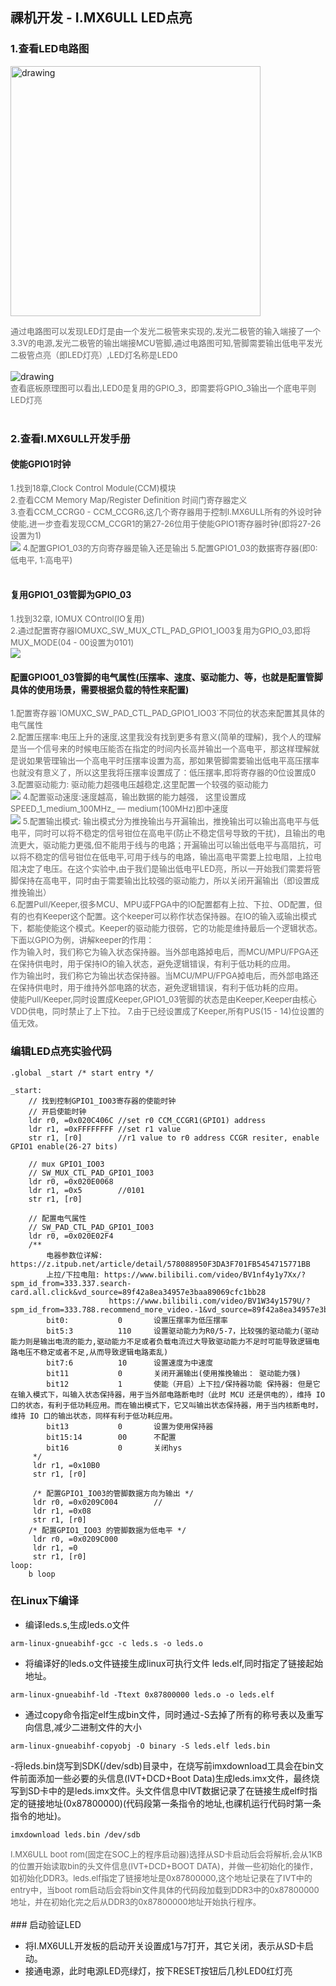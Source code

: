 ## 祼机开发 - I.MX6ULL LED点亮
### 1.查看LED电路图

<img src="https://tva1.sinaimg.cn/large/008vxvgGly1h7u0qpwofpj30gq09odga.jpg" alt="drawing" style="width:400px;"/><br/>

<font color=#666666 size=2>
通过电路图可以发现LED灯是由一个发光二极管来实现的,发光二极管的输入端接了一个3.3V的电源,发光二极管的输出端接MCU管脚,通过电路图可知,管脚需要输出低电平发光二极管点亮（即LED灯亮）,LED灯名称是LED0
</font>
<br/><br/>
<img src="https://tva1.sinaimg.cn/large/008vxvgGly1h7u183ypgkj30ue0mo79y.jpg" alt="drawing"/><br/>

<font color=#666666 size=2>
查看底板原理图可以看出,LED0是复用的GPIO_3，即需要将GPIO_3输出一个底电平则LED灯亮
</font>
<br/><br/>

### 2.查看I.MX6ULL开发手册

#### 使能GPIO1时钟
<font color=#666666 size=2>
1.找到18章,Clock Control Module(CCM)模块<br/>
2.查看CCM Memory Map/Register Definition 时间门寄存器定义<br/>
3.查看CCM_CCRG0 - CCM_CCGR6,这几个寄存器用于控制I.MX6ULL所有的外设时钟使能,进一步查看发现CCM_CCGR1的第27-26位用于使能GPIO1寄存器时钟(即将27-26设置为1)<br/><img src="https://tva1.sinaimg.cn/large/008vxvgGly1h7u2bc5nefj30y004a3z1.jpg">
4.配置GPIO1_03的方向寄存器是输入还是输出
5.配置GPIO1_03的数据寄存器(即0:低电平, 1:高电平)
</font><br/><br/>

#### 复用GPIO1_03管脚为GPIO_03
<font color=#666666 size=2>
1.找到32章, IOMUX COntrol(IO复用)<br/>
2.通过配置寄存器IOMUXC_SW_MUX_CTL_PAD_GPIO1_IO03复用为GPIO_03,即将MUX_MODE(04 - 00设置为0101)<br/>
<img src="https://tva1.1.cn/large/008vxvgGly1h7u2puen2oj312x0u0n4l.jpg">
</font>

#### 配置GPIO01_03管脚的电气属性(压摆率、速度、驱动能力、等，也就是配置管脚具体的使用场景，需要根据负载的特性来配置)
<font color=#666666 size=2>
1.配置寄存器`IOMUXC_SW_PAD_CTL_PAD_GPIO1_IO03`不同位的状态来配置其具体的电气属性<br/>
2.配置压摆率:电压上升的速度,这里我没有找到更多有意义(简单的理解)，我个人的理解是当一个信号来的时候电压能否在指定的时间内长高并输出一个高电平，那这样理解就是说如果管理输出一个高电平时压摆率设置为高，那如果管脚需要输出低电平高压摆率也就没有意义了，所以这里我将压摆率设置成了：低压摆率,即将寄存器的0位设置成0<br/>
3.配置驱动能力: 驱动能力超强电压越稳定,这里配置一个较强的驱动能力<br/>
<img src="https://tva1.sinaimg.cn/large/008vxvgGly1h7u3asbjpkj321y0nuwl7.jpg">
4.配置驱动速度:速度越高，输出数据的能力越强， 这里设置成SPEED_1_medium_100MHz_ — medium(100MHz)即中速度<br/>
<img src="https://tva1.sinaimg.cn/large/008vxvgGly1h7u3diixroj31ee0f2gpk.jpg">
5.配置输出模式: 输出模式分为推挽输出与开漏输出，推挽输出可以输出高电平与低电平，同时可以将不稳定的信号钳位在高电平(防止不稳定信号导致的干扰)，且输出的电流更大，驱动能力更强,但不能用于线与的电路；开漏输出可以输出低电平与高阻抗，可以将不稳定的信号钳位在低电平,可用于线与的电路，输出高电平需要上拉电阻，上拉电阻决定了电压。在这个实验中,由于我们是输出低电平LED亮，所以一开始我们需要将管脚保持在高电平，同时由于需要输出比较强的驱动能力，所以关闭开漏输出（即设置成推挽输出）<br/>
6.配置Pull/Keeper,很多MCU、MPU或FPGA中的IO配置都有上拉、下拉、OD配置，但有的也有Keeper这个配置。这个keeper可以称作状态保持器。在IO的输入或输出模式下，都能使能这个模式。Keeper的驱动能力很弱，它的功能是维持最后一个逻辑状态。下面以GPIO为例，讲解keeper的作用：<br/>
作为输入时，我们称它为输入状态保持器。当外部电路掉电后，而MCU/MPU/FPGA还在保持供电时，用于保持IO的输入状态，避免逻辑错误，有利于低功耗的应用。<br/>
作为输出时，我们称它为输出状态保持器。当MCU/MPU/FPGA掉电后，而外部电路还在保持供电时，用于维持外部电路的状态，避免逻辑错误，有利于低功耗的应用。<br/>
使能Pull/Keeper,同时设置成Keeper,GPIO1_03管脚的状态是由Keeper,Keeper由核心VDD供电，同时禁止了上下拉。
7.由于已经设置成了Keeper,所有PUS(15 - 14)位设置的值无效。
</font>

### 编辑LED点亮实验代码

```
.global _start /* start entry */

_start:
    // 找到控制GPIO1_IO03寄存器的使能时钟
    // 开启使能时钟
    ldr r0, =0x020C406C //set r0 CCM_CCGR1(GPIO1) address
    ldr r1, =0xFFFFFFFF //set r1 value
    str r1, [r0]        //r1 value to r0 address CCGR resiter, enable GPIO1 enable(26-27 bits)

    // mux GPIO1_IO03
    // SW_MUX_CTL_PAD_GPIO1_IO03
    ldr r0, =0x020E0068
    ldr r1, =0x5        //0101
    str r1, [r0]

    // 配置电气属性
    // SW_PAD_CTL_PAD_GPIO1_IO03
    ldr r0, =0x020E02F4
    /**
        电器参数位详解: https://z.itpub.net/article/detail/578088950F3DA3F701FB5454715771BB     
        上拉/下拉电阻: https://www.bilibili.com/video/BV1nf4y1y7Xx/?spm_id_from=333.337.search-card.all.click&vd_source=89f42a8ea34957e3baa89069cfc1bb28
                      https://www.bilibili.com/video/BV1W34y1579U/?spm_id_from=333.788.recommend_more_video.-1&vd_source=89f42a8ea34957e3baa89069cfc1bb28
        bit0:           0       设置压摆率为低压摆率
        bit5:3          110     设置驱动能力为R0/5-7，比较强的驱动能力(驱动能力则是输出电流的能力,驱动能力不足或者负载电流过大导致驱动能力不足时可能导致逻辑电路电压不稳定或者不足,从而导致逻辑电路紊乱)
        bit7:6          10      设置速度为中速度
        bit11           0       关闭开漏输出(使用推挽输出： 驱动能力强)
        bit12           1       使能（开启）上下拉/保持器功能 保持器: 但是它在输入模式下，叫输入状态保持器，用于当外部电路断电时（此时 MCU 还是供电的），维持 IO 口的状态，有利于低功耗应用。而在输出模式下，它又叫输出状态保持器，用于当内核断电时，维持 IO 口的输出状态，同样有利于低功耗应用。
        bit13           0       设置为使用保持器
        bit15:14        00      不配置
        bit16           0       关闭hys
     */
     ldr r1, =0x10B0
     str r1, [r0]

     /* 配置GPIO1_IO03的管脚数据方向为输出 */
     ldr r0, =0x0209C004        //  
     ldr r1, =0x08
     str r1, [r0]
    /* 配置GPIO1_IO03 的管脚数据为低电平 */
     ldr r0, =0x0209C000
     ldr r1, =0
     str r1, [r0]
loop:
    b loop
```

### 在Linux下编译

- 编译leds.s,生成leds.o文件
```
arm-linux-gnueabihf-gcc -c leds.s -o leds.o
```
- 将编译好的leds.o文件链接生成linux可执行文件 leds.elf,同时指定了链接起始地址。
```
arm-linux-gnueabihf-ld -Ttext 0x87800000 leds.o -o leds.elf
```

- 通过copy命令指定elf生成bin文件，同时通过-S去掉了所有的称号表以及重写向信息,减少二进制文件的大小
```
arm-linux-gnueabihf-copyobj -O binary -S leds.elf leds.bin
```

-将leds.bin烧写到SDK(/dev/sdb)目录中，在烧写前imxdownload工具会在bin文件前面添加一些必要的头信息(IVT+DCD+Boot Data)生成leds.imx文件，最终烧写到SD卡中的是leds.imx文件。头文件信息中IVT数据记录了在链接生成elf时指定的链接地址(0x87800000)(代码段第一条指令的地址,也祼机运行代码时第一条指令的地址)。
```
imxdownload leds.bin /dev/sdb
```

<font color=#666666 size=2>
I.MX6ULL boot rom(固定在SOC上的程序启动器)选择从SD卡启动后会将解析,会从1KB的位置开始读取bin的头文件信息(IVT+DCD+BOOT DATA)，并做一些初始化的操作，如初始化DDR3。leds.elf指定了链接地址是0x87800000,这个地址记录在了IVT中的entry中，当boot rom启动后会将bin文件具体的代码段加载到DDR3中的0x87800000地址，并在初始化完之后从DDR3的0x87800000地址开始执行程序。
</font>
<br/><br/>
### 启动验证LED

- 将I.MX6ULL开发板的启动开关设置成1与7打开，其它关闭，表示从SD卡启动。
- 接通电源，此时电源LED亮绿灯，按下RESET按钮后几秒LED0红灯亮